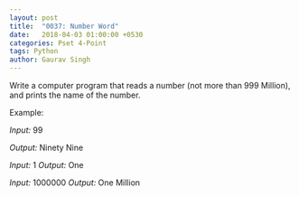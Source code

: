 ```yaml
---
layout: post
title:  "0037: Number Word"
date:   2018-04-03 01:00:00 +0530
categories: Pset 4-Point
tags: Python
author: Gaurav Singh
---
```

Write a computer program that reads a number (not more than 999 Million), and prints the name of the number.

Example:

_Input:_ 99

_Output:_ Ninety Nine

_Input:_ 1
_Output:_ One

_Input:_ 1000000
_Output:_ One Million
